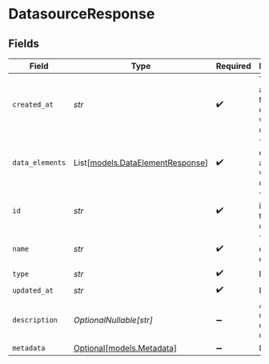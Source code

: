 # DatasourceResponse


## Fields

| Field                                                                | Type                                                                 | Required                                                             | Description                                                          | Example                                                              |
| -------------------------------------------------------------------- | -------------------------------------------------------------------- | -------------------------------------------------------------------- | -------------------------------------------------------------------- | -------------------------------------------------------------------- |
| `created_at`                                                         | *str*                                                                | :heavy_check_mark:                                                   | The date and time the datasource was created                         | 2021-08-01T12:00:00Z                                                 |
| `data_elements`                                                      | List[[models.DataElementResponse](../models/dataelementresponse.md)] | :heavy_check_mark:                                                   | The data elements associated with this datasource                    |                                                                      |
| `id`                                                                 | *str*                                                                | :heavy_check_mark:                                                   | The unique identifier of the datasource                              | ds_xiTz3                                                             |
| `name`                                                               | *str*                                                                | :heavy_check_mark:                                                   | The name of the datasource                                           | My Datasource                                                        |
| `type`                                                               | *str*                                                                | :heavy_check_mark:                                                   | N/A                                                                  |                                                                      |
| `updated_at`                                                         | *str*                                                                | :heavy_check_mark:                                                   | N/A                                                                  |                                                                      |
| `description`                                                        | *OptionalNullable[str]*                                              | :heavy_minus_sign:                                                   | A description of the datasource                                      | A datasource                                                         |
| `metadata`                                                           | [Optional[models.Metadata]](../models/metadata.md)                   | :heavy_minus_sign:                                                   | N/A                                                                  |                                                                      |